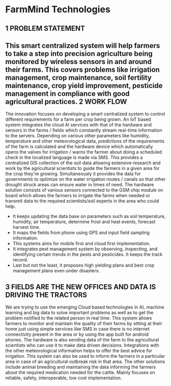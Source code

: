 FarmMind Technologies
=====================
1	PROBLEM STATEMENT
-------------------
This smart centralized system will help farmers to take a step into precision agriculture being monitored by wireless sensors in and around their farms. This covers problems like irrigation management, crop maintenance, soil fertility maintenance, crop yield improvement, pesticide management in compliance with good agricultural practices. 
2	WORK FLOW 
-----------
The innovation focuses on developing a smart centralized system to control different requirements for a farm per crop being grown. An IoT based system integrates the cloud AI services with that of the hardware and sensors in the farms / fields which constantly stream real-time information to the servers. Depending on various other parameters like humidity, temperature and other meteorological data, predictions of the requirements of the farm is calculated and the hardware device which automatically opens the valves for irrigation / warns the farmer about doing a scheduled check in the localized language is made via SMS. This provides a centralized GIS collection of the soil data allowing extensive research and work by the agricultural scientists to guide the farmers in a given area for the crop they're growing. Simultaneously it provides the data for governments to optimize on the water irrigation routes / canals so that other drought struck areas can ensure water in times of need. The hardware solution consists of various sensors connected to the GSM chip module on board which allows the farmers to irrigate the farms when needed or transmit data to the required scientists/soil experts in the area who could help. 
* It keeps updating the data base on parameters such as soil temperature, humidity, air temperature, determine frost and heat events, forecast harvest time.
*	It maps the fields from phone using GPS and input field sampling information. 
*	This systems aims for mobile first and cloud first implementation.
*	It integrates pest management system by observing, inspecting, and identifying certain trends in the pests and pesticides. It keeps the track record.
*	Last but not the least, it proposes high yielding plans and best crop management plans even under disasters. 

3	FIELDS ARE THE NEW OFFICES AND DATA IS DRIVING THE TRACTORS
-------------------------------------------------------------
We are trying to use the emerging Cloud based technologies in AI, machine learning and big data to solve important problems as well as to get the problem notified to the related person in real time. This system allows farmers to monitor and maintain the quality of their farms by sitting at their home just using simple services like SMS in case there is no internet connectivity present in the area or by using the app built for android phones. The hardware is also sending data of the farm to the agricultural scientists who can use it to make data driven decisions. Integrations with the other meteorological information helps to offer the best advice for irrigation. This system can also be used to inform the farmers in a particular area in case of an agricultural outbreak risk in that area. The other solutions include animal breeding and maintaining the data informing the farmers about the required medication needed for the cattle. Mainly focuses on reliable, safety, interoperable, low cost implementation. 

